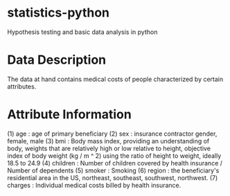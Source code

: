 # statistics-python
Hypothesis testing and basic data analysis in python

# Data Description
The data at hand contains medical costs of people
characterized by certain attributes.

# Attribute Information
(1) age : age of primary beneficiary
(2) sex : insurance contractor gender, female, male
(3) bmi : Body mass index, providing an understanding of body, weights that are relatively high or low relative to height,
objective index of body weight (kg / m ^ 2) using the ratio of height to weight, ideally 18.5 to 24.9
(4) children : Number of children covered by health insurance / Number of dependents
(5) smoker : Smoking
(6) region : the beneficiary's residential area in the US, northeast, southeast, southwest, northwest.
(7) charges : Individual medical costs billed by health insurance.
